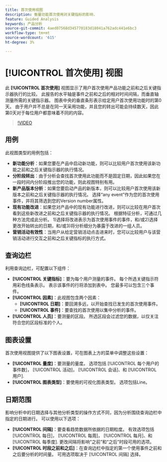 ```yaml
---
title: 首次使用视图
description: 衡量功能首次使用对关键指标的影响.
feature: Guided Analysis
keywords: 产品分析
source-git-commit: 4aed07568d345770183d18041a762adc441e6bc3
workflow-type: tm+mt
source-wordcount: '615'
ht-degree: 3%

---
```


# [!UICONTROL 首次使用] 视图

此 **[!UICONTROL 首次使用]** 视图显示了用户首次使用产品功能之前和之后关键指示器执行的比较。 此报告的水平轴是事件之前和之后的相对时间间隔，而垂直轴测量所需的关键指示器。 图表中央的垂直条形表示给定用户首次使用功能时的第0天。 由于用户并不总是在同一天采用功能，并且您的转出可能会持续数天，因此第0天对于每位用户都意味着不同的内容。

>[!VIDEO](https://video.tv.adobe.com/v/3421661/?learn=on)

## 用例

此视图类型的用例包括：

* **新功能分析**：如果您要在产品中启动新功能，则可以比较用户首次使用该新功能之前和之后关键指示器的执行情况。
* **分阶段转出**：由于分析会查找首次使用此功能而不是固定日期，因此如果您在一段时间内分阶段推出您的功能，则此视图特别有用。
* **新产品版本分析**：如果您要启动产品的新版本，则可以比较用户首次使用该新版本之前和之后关键指示器的执行情况。 选择“any event”作为您的首次使用事件，并将其筛选到您的Version number属性。
* **现有功能改进**：如果您对产品中的现有功能进行改进，则可以比较在用户首次看到这些新改进之前和之后关键指示器的执行情况。 根据特征分析，可通过几种方法完成此分析。 1)选择将改进表示为首次使用事件的事件，和/或2)选择更改开始转出的日期，和/或3)将分析细分为暴露于改进的一组人员。
* **营销活动有效性**：当用户从给定营销活动点击进来时，您可以比较用户与该营销活动进行交互之前和之后关键指标的执行方式。

## 查询边栏

利用查询边栏，可配置以下组件：

* **[!UICONTROL 关键指标]**：要为每个用户测量的事件。 每个所选关键指示符用彩色线条表示。 表示该事件的行将添加到表中。 您最多可以包含三个事件。
* **[!UICONTROL 因素]**：此视图包含两个因素：
   * **[!UICONTROL 日期]**：要回溯多远，以开始查找已发生的首次使用事件。
   * **[!UICONTROL 事件]**：要查找的首次使用以集中分析的事件。
* **[!UICONTROL 人员]**：要测量的区段。 所选区段会过滤您的数据，以仅关注符合您的区段标准的个人。

## 图表设置

首次使用视图提供了以下图表设置，可在图表上方的菜单中调整这些设置：

* **[!UICONTROL 量度]**：要测量的量度。 选项包括 [!UICONTROL 每个用户的事件数]， [!UICONTROL 活动]， [!UICONTROL 会话]、和 [!UICONTROL 用户].
* **[!UICONTROL 图表类型]**：要使用的可视化图表类型。 选项包括Line。

## 日期范围

影响分析中的日期选择与其他分析类型的操作方式不同，因为分析围绕查询边栏中指定的日期进行。 可以使用以下选项：

* **[!UICONTROL 间隔]**：要查看趋势数据所依据的日期粒度。 有效选项包括 [!UICONTROL 每日]， [!UICONTROL 每周]， [!UICONTROL 每月]、和 [!UICONTROL 每季度]. 更改间隔将影响“之前”和“之后”时段可用的选项。
* **[!UICONTROL 时段之前和之后]**：在查询边栏中指定的第一个使用事件之前和之后要分析的时间量。 可用选项取决于 [!UICONTROL 间隔] 选择。
